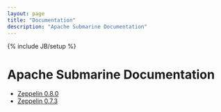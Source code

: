 ```yaml
---
layout: page
title: "Documentation"
description: "Apache Submarine Documentation"
---
```

<!--
Licensed under the Apache License, Version 2.0 (the "License");
you may not use this file except in compliance with the License.
You may obtain a copy of the License at

http://www.apache.org/licenses/LICENSE-2.0

Unless required by applicable law or agreed to in writing, software
distributed under the License is distributed on an "AS IS" BASIS,
WITHOUT WARRANTIES OR CONDITIONS OF ANY KIND, either express or implied.
See the License for the specific language governing permissions and
limitations under the License.
-->
{% include JB/setup %}


# Apache Submarine Documentation
 
  * [Zeppelin 0.8.0](docs/0.3.0)
  * [Zeppelin 0.7.3](docs/0.2.0)
